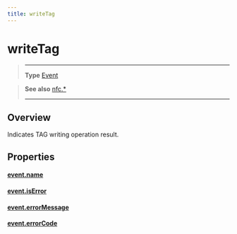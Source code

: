 ```yaml
---
title: writeTag
---
```

# writeTag

> --------------------- ------------------------------------------------------------------------------------------
> __Type__              [Event](https://docs.coronalabs.com/api/type/Event.html)

> __See also__          [nfc.*](/plugin/nfc/)
> --------------------- ------------------------------------------------------------------------------------------

## Overview

Indicates TAG writing operation result.

## Properties

#### [event.name](/plugin/nfc/event/writeTag/name)

#### [event.isError](/plugin/nfc/event/writeTag/isError)

#### [event.errorMessage](/plugin/nfc/event/writeTag/errorMessage)

#### [event.errorCode](/plugin/nfc/event/writeTag/errorCode)